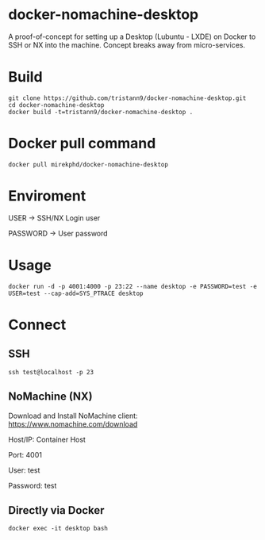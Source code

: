 # docker-nomachine-desktop
A proof-of-concept for setting up a Desktop (Lubuntu - LXDE) on Docker to SSH or NX into the machine. Concept breaks away from micro-services.

# Build
```
git clone https://github.com/tristann9/docker-nomachine-desktop.git
cd docker-nomachine-desktop
docker build -t=tristann9/docker-nomachine-desktop .
```
# Docker pull command
```
docker pull mirekphd/docker-nomachine-desktop
```

# Enviroment
USER -> SSH/NX Login user

PASSWORD -> User password

# Usage
```
docker run -d -p 4001:4000 -p 23:22 --name desktop -e PASSWORD=test -e USER=test --cap-add=SYS_PTRACE desktop
```

# Connect

## SSH
```
ssh test@localhost -p 23	
```
## NoMachine (NX)

Download and Install NoMachine client: https://www.nomachine.com/download

Host/IP: Container Host

Port: 4001

User: test

Password: test

## Directly via Docker
```
docker exec -it desktop bash
```

